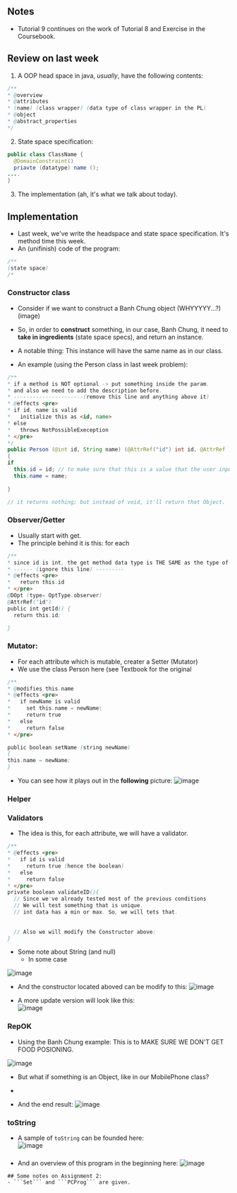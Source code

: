 ## Notes
- Tutorial 9 continues on the work of Tutorial 8 and Exercise in the Coursebook.

## Review on last week
1. A OOP head space in java, *usually*, have the following contents:
```java
/**
* @overview
* @attributes
* (name) (class wrapper) (data type of class wrapper in the PL)
* @object
* @abstract_properties
*/
```

2. State space specification:
```java
public class ClassName {
  @DomainConstraint()
  priavte (datatype) name ();
....
}
```
3. The implementation (ah, it's what we talk about today).

## Implementation
- Last week, we've write the headspace and state space specification. It's method time this week. 
- An (unifinish) code of the program: 
```java
/**
(state space)
/*
```


### Constructor class
- Consider if we want to construct a Banh Chung object (WHYYYYY...?)
(image)


- So, in order to **construct** something, in our case, Banh Chung, it need to **take in ingredients** (state space specs), and return an instance. 
- A notable thing: This instance will have the same name as in our class. 
- An example (using the Person class in last week problem):
```java
/**
* if a method is NOT optional -> put something inside the param.
* and also we need to add the description before. 
* ----------------------(remove this line and anything above it)
* @effects <pre>
* if id, name is valid
*   initialize this as <id, name>
* else 
*   throws NotPossibleExeception
* </pre>
*/
public Person (@int id, String name) (@AttrRef("id") int id, @AttrRef )
{
if 
  this.id = id; // to make sure that this is a value that the user input in
  this.name = name;
  
}

// it returns nothing; but instead of void, it'll return that Object.
```
### Observer/Getter
- Usually start with get.
- The principle behind it is this: for each 
```java
/**
* since id is int, the get method data type is THE SAME as the type of data.
* ------ (ignore this line) --------- 
* @effects <pre>
*   return this.id
* </pre>
@DOpt (type= OptType.observer)
@AttrRef("id")
public int getId() {
  return this.id;

}
```

### Mutator:
- For each attribute which is mutable, creater a Setter (Mutator)
- We use the class Person here (see Textbook for the original 
```java
/**
* @modifies this.name
* @effects <pre>
*   if newName is valid
*     set this.name = newName\
*     return true
*   else
*     return false
* </pre>

public boolean setName (string newName)
{
this.name = newName;
}
```
- You can see how it plays out in the **following** picture:
![image](https://user-images.githubusercontent.com/113848893/229960288-267ac513-b6be-4e08-9ddc-97e5734c895a.png)

### Helper




### Validators
- The idea is this, for each attribute, we will have a validator. 
```java
/**
* @effects <pre>
*   if id is valid
*     return true (hence the boolean)
*   else
*     return false
* </pre>
private boolean validateID(){
  // Since we've already tested most of the previous conditions
  // We will test something that is unique.
  // int data has a min or max. So, we will tets that.
  
 
  // Also we will modify the Constructor above: 
}
```
- Some note about String (and null)
  - In some case

![image](https://user-images.githubusercontent.com/113848893/229962007-6bb33c64-89bb-44d7-be43-965396e6bd6c.png)

- And the constructor located aboved can be modify to this:
![image](https://user-images.githubusercontent.com/113848893/229962321-51df27a3-bb10-49f9-a8ce-391facef9422.png)

- A more update version will look like this:\
 ![image](https://user-images.githubusercontent.com/113848893/229962530-303e5dfb-1241-48d2-a737-4380e33573ef.png)

### RepOK
- Using the Banh Chung example: This is to MAKE SURE WE DON'T GET FOOD POSIONING.

![image](https://user-images.githubusercontent.com/113848893/229963112-da7c4e4d-e8cc-4e35-b1c5-58cb7366d2ef.png)

- But what if something is an Object, like in our MobilePhone class?
- 

- And the end result:
![image](https://user-images.githubusercontent.com/113848893/229963557-487820ed-6648-41f8-ae8c-612f3a7843ae.png)



### toString 
- A sample of ```toString``` can be founded here:\
![image](https://user-images.githubusercontent.com/113848893/229963680-42145da6-9c1b-408e-9a21-e16e0866d9de.png)


###
- And an overview of this program in the beginning here:
![image](https://user-images.githubusercontent.com/113848893/229953569-ed4e2a7a-8c7b-4558-9748-78ef7760551f.png)


```
## Some notes on Assignment 2:
- ```Set``` and ```PCProg``` are given. 
